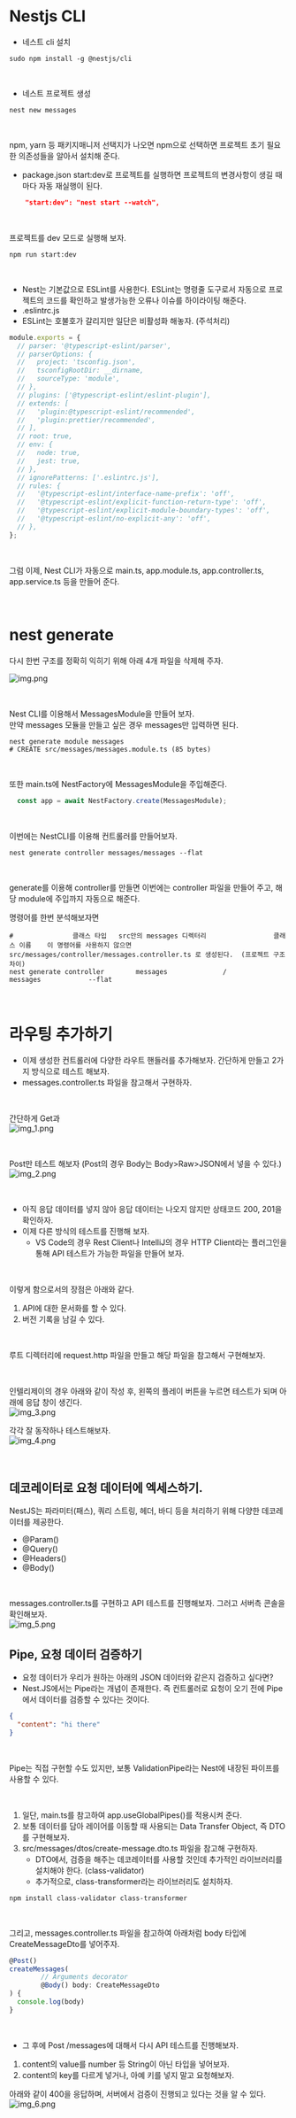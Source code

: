 # Nestjs CLI

- 네스트 cli 설치
```shell
sudo npm install -g @nestjs/cli
```

<br/>

- 네스트 프로젝트 생성
```shell
nest new messages
```

<br/>

npm, yarn 등 패키지매니저 선택지가 나오면 npm으로 선택하면 프로젝트 초기 필요한 의존성들을 알아서 설치해 준다.


- package.json
start:dev로 프로젝트를 실행하면 프로젝트의 변경사항이 생길 때마다 자동 재실행이 된다.
```json
    "start:dev": "nest start --watch",
```

<br/>

프로젝트를 dev 모드로 실행해 보자.
```shell
npm run start:dev
```

<br/>

- Nest는 기본값으로 ESLint를 사용한다. ESLint는 명령줄 도구로서 자동으로 프로젝트의 코드를 확인하고 발생가능한 오류나 이슈를 하이라이팅 해준다.
- .eslintrc.js
- ESLint는 호불호가 갈리지만 일단은 비활성화 해놓자. (주석처리)

```js
module.exports = {
  // parser: '@typescript-eslint/parser',
  // parserOptions: {
  //   project: 'tsconfig.json',
  //   tsconfigRootDir: __dirname,
  //   sourceType: 'module',
  // },
  // plugins: ['@typescript-eslint/eslint-plugin'],
  // extends: [
  //   'plugin:@typescript-eslint/recommended',
  //   'plugin:prettier/recommended',
  // ],
  // root: true,
  // env: {
  //   node: true,
  //   jest: true,
  // },
  // ignorePatterns: ['.eslintrc.js'],
  // rules: {
  //   '@typescript-eslint/interface-name-prefix': 'off',
  //   '@typescript-eslint/explicit-function-return-type': 'off',
  //   '@typescript-eslint/explicit-module-boundary-types': 'off',
  //   '@typescript-eslint/no-explicit-any': 'off',
  // },
};
```

<br/>

그럼 이제, Nest CLI가 자동으로 main.ts, app.module.ts, app.controller.ts, app.service.ts 등을 만들어 준다.

<br/>

# nest generate
다시 한번 구조를 정확히 익히기 위해 아래 4개 파일을 삭제해 주자. <br/>

![img.png](img.png)

<br/>

Nest CLI를 이용해서 MessagesModule을 만들어 보자. <br/>
만약 messages 모듈을 만들고 싶은 경우 messages만 입력하면 된다.
```shell
nest generate module messages
# CREATE src/messages/messages.module.ts (85 bytes)
```

<br/>

또한 main.ts에 NestFactory에 MessagesModule을 주입해준다.

```typescript
  const app = await NestFactory.create(MessagesModule);
```

<br/>

이번에는 NestCLI를 이용해 컨트롤러를 만들어보자.
```shell
nest generate controller messages/messages --flat
```

<br/>

generate를 이용해 controller를 만들면 이번에는 controller 파일을 만들어 주고, 해당 module에 주입까지 자동으로 해준다. <br/>

명령어를 한번 분석해보자면

```shell
#               클래스 타입   src안의 messages 디렉터리                 클래스 이름    이 명령어를 사용하지 않으면  src/messages/controller/messages.controller.ts 로 생성된다.  (프로젝트 구조 차이)
nest generate controller        messages              /           messages            --flat
```


<br/>

# 라우팅 추가하기
- 이제 생성한 컨트롤러에 다양한 라우트 핸들러를 추가해보자. 간단하게 만들고 2가지 방식으로 테스트 해보자. 
- messages.controller.ts 파일을 참고해서 구현하자.

<br/>

간단하게 Get과 <br/>
![img_1.png](img_1.png)

<br/>

Post만 테스트 해보자 (Post의 경우 Body는 Body>Raw>JSON에서 넣을 수 있다.) <br/>
![img_2.png](img_2.png)

<br/>

- 아직 응답 데이터를 넣지 않아 응답 데이터는 나오지 않지만 상태코드 200, 201을 확인하자.
- 이제 다른 방식의 테스트를 진행해 보자.
  - VS Code의 경우 Rest Client나 IntelliJ의 경우 HTTP Client라는 플러그인을 통해 API 테스트가 가능한 파일을 만들어 보자.

<br/>

이렇게 함으로서의 장점은 아래와 같다.
1. API에 대한 문서화를 할 수 있다.
2. 버전 기록을 남길 수 있다.

<br/>

루트 디렉터리에 request.http 파일을 만들고 해당 파일을 참고해서 구현해보자.

<br/>

인텔리제이의 경우 아래와 같이 작성 후, 왼쪽의 플레이 버튼을 누르면 테스트가 되며 아래에 응답 창이 생긴다. <br/>
![img_3.png](img_3.png) <br/>

각각 잘 동작하나 테스트해보자. <br/>
![img_4.png](img_4.png)

<br/>

## 데코레이터로 요청 데이터에 엑세스하기.
NestJS는 파라미터(패스), 쿼리 스트링, 헤더, 바디 등을 처리하기 위해 다양한 데코레이터를 제공한다.
- @Param()
- @Query()
- @Headers()
- @Body()

<br/>

messages.controller.ts를 구현하고 API 테스트를 진행해보자. 그러고 서버측 콘솔을 확인해보자. <br/>
![img_5.png](img_5.png) <br/>

## Pipe, 요청 데이터 검증하기
- 요청 데이터가 우리가 원하는 아래의 JSON 데이터와 같은지 검증하고 싶다면? 
- Nest.JS에서는 Pipe라는 개념이 존재한다. 즉 컨트롤러로 요청이 오기 전에 Pipe에서 데이터를 검증할 수 있다는 것이다.
```json
{
  "content": "hi there"
}
```

<br/>

Pipe는 직접 구현할 수도 있지만, 보통 ValidationPipe라는 Nest에 내장된 파이프를 사용할 수 있다.

<br/>

1. 일단, main.ts를 참고하여 app.useGlobalPipes()를 적용시켜 준다. 
2. 보통 데이터를 담아 레이어를 이동할 때 사용되는 Data Transfer Object, 즉 DTO를 구현해보자.
3. src/messages/dtos/create-message.dto.ts 파일을 참고해 구현하자.
   - DTO에서, 검증을 해주는 데코레이터를 사용할 것인데 추가적인 라이브러리를 설치해야 한다. (class-validator)
   - 추가적으로, class-transformer라는 라이브러리도 설치하자.


```shell
npm install class-validator class-transformer
```



<br/>

그리고, messages.controller.ts 파일을 참고하여 아래처럼 body 타입에 CreateMessageDto를 넣어주자.
```typescript
@Post()
createMessages(
        // Arguments decorator
        @Body() body: CreateMessageDto
) {
  console.log(body)
}
```

<br/>

- 그 후에 Post /messages에 대해서 다시 API 테스트를 진행해보자.
1. content의 value를 number 등 String이 아닌 타입을 넣어보자.
2. content의 key를 다르게 넣거나, 아예 키를 넣지 말고 요청해보자. 

아래와 같이 400을 응답하며, 서버에서 검증이 진행되고 있다는 것을 알 수 있다. <br/>
![img_6.png](img_6.png)  <br/>
